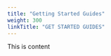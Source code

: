 ```yaml
---
title: "Getting Started Guides"
weight: 300
linkTitle: "GET STARTED GUIDES"
---
```

This is content

